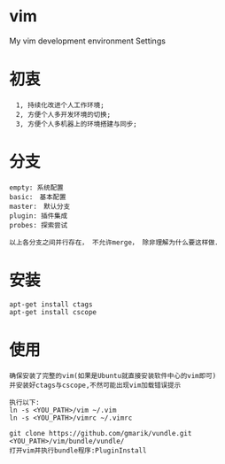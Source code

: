 # vim
My vim development environment Settings

# 初衷
	　1, 持续化改进个人工作环境;
	　2, 方便个人多开发环境的切换;
	　3, 方便个人多机器上的环境搭建与同步;

# 分支
	empty: 系统配置
	basic:　基本配置
	master:　默认分支
	plugin: 插件集成
	probes: 探索尝试

	以上各分支之间并行存在， 不允许merge， 除非理解为什么要这样做．

# 安装
	apt-get install ctags
	apt-get install cscope

# 使用
	确保安装了完整的vim(如果是Ubuntu就直接安装软件中心的vim即可)
	并安装好ctags与cscope,不然可能出现vim加载错误提示

	执行以下:
	ln -s <YOU_PATH>/vim ~/.vim
	ln -s <YOU_PATH>/vimrc ~/.vimrc

	git clone https://github.com/gmarik/vundle.git <YOU_PATH>/vim/bundle/vundle/
	打开vim并执行bundle程序:PluginInstall
